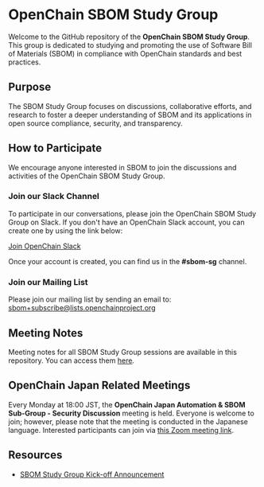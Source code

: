 # OpenChain SBOM Study Group

Welcome to the GitHub repository of the **OpenChain SBOM Study Group**. This group is dedicated to studying and promoting the use of Software Bill of Materials (SBOM) in compliance with OpenChain standards and best practices.

## Purpose
The SBOM Study Group focuses on discussions, collaborative efforts, and research to foster a deeper understanding of SBOM and its applications in open source compliance, security, and transparency.

## How to Participate
We encourage anyone interested in SBOM to join the discussions and activities of the OpenChain SBOM Study Group.

### Join our Slack Channel
To participate in our conversations, please join the OpenChain SBOM Study Group on Slack. If you don't have an OpenChain Slack account, you can create one by using the link below:

[Join OpenChain Slack](https://join.slack.com/t/openchainproject/shared_invite/zt-7ayys8g2-dgijHIK_kyrhEWEknrD0cQ)

Once your account is created, you can find us in the **#sbom-sg** channel.

### Join our Mailing List
Please join our mailing list by sending an email to: sbom+subscribe@lists.openchainproject.org

## Meeting Notes
Meeting notes for all SBOM Study Group sessions are available in this repository. You can access them [here](https://github.com/OpenChain-Project/SBOM-sg/tree/main/meetings).

## OpenChain Japan Related Meetings
Every Monday at 18:00 JST, the **OpenChain Japan Automation & SBOM Sub-Group - Security Discussion** meeting is held. Everyone is welcome to join; however, please note that the meeting is conducted in the Japanese language. Interested participants can join via [this Zoom meeting link](https://zoom-lfx.platform.linuxfoundation.org/meeting/91779997125?password=17af0e84-2be1-4402-9f05-e04edce398a8).

## Resources
- [SBOM Study Group Kick-off Announcement](https://openchainproject.org/news/2024/07/17/sbom-study-group-kick-off)
